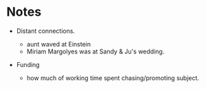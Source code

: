 # Notes

- Distant connections.
  - aunt waved at Einstein
  - Miriam Margolyes was at Sandy & Ju's wedding.

- Funding
  - how much of working time spent chasing/promoting subject.